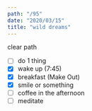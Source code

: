 ```yaml
---
path: "/95"
date: "2020/03/15"
title: "wild dreams"
---
```


clear path

- [ ] do 1 thing
- [x] wake up (7:45)
- [x] breakfast (Make Out)
- [x] smile or something
- [ ] coffee in the afternoon
- [ ] meditate
